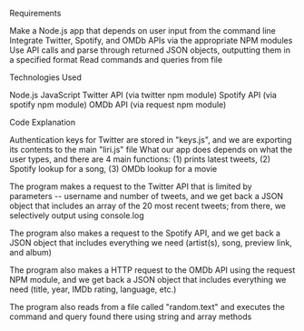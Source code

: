 Requirements

Make a Node.js app that depends on user input from the command line
Integrate Twitter, Spotify, and OMDb APIs via the appropriate NPM modules
Use API calls and parse through returned JSON objects, outputting them in a specified format
Read commands and queries from file

Technologies Used

Node.js
JavaScript
Twitter API (via twitter npm module)
Spotify API (via spotify npm module)
OMDb API (via request npm module)

Code Explanation

Authentication keys for Twitter are stored in "keys.js", and we are exporting its contents to the main "liri.js" file
What our app does depends on what the user types, and there are 4 main functions: (1) prints latest tweets, (2) Spotify lookup for a song, (3) OMDb lookup for a movie

The program makes a request to the Twitter API that is limited by parameters -- username and number of tweets, and we get back a JSON object that includes an array of the 20 most recent tweets; from there, we selectively output using console.log

The program also makes a request to the Spotify API, and we get back a JSON object that includes everything we need (artist(s), song, preview link, and album)

The program also makes a HTTP request to the OMDb API using the request NPM module, and we get back a JSON object that includes everything we need (title, year, IMDb rating, language, etc.)

The program also reads from a file called "random.text" and executes the command and query found there using string and array methods
